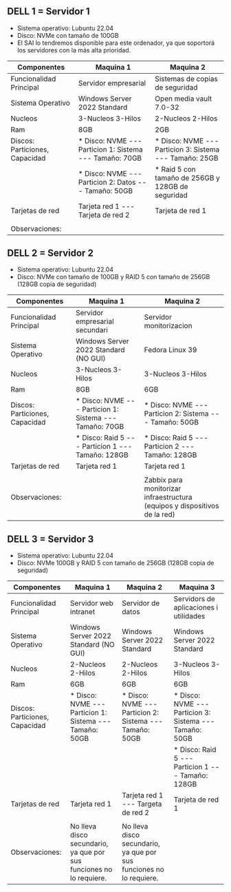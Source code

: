  # 

## DELL 1 = Servidor 1

   - Sistema operativo: Lubuntu 22.04
   - Disco: NVMe con tamaño de 100GB
   - El SAI lo tendremos disponible para este ordenador, ya que soportorá los servidores con la más alta prioridad.

| Componentes                    | Maquina 1                                                  | Maquina 2                                               |
|--------------------------------|------------------------------------------------------------|---------------------------------------------------------|
| Funcionalidad Principal        | Servidor empresarial                                       | Sistemas de copias de seguridad                         |
| Sistema Operativo              | Windows Server 2022 Standard                               | Open media vault 7.0-32                                 |
| Nucleos                        | 3-Nucleos 3-Hilos                                          | 2-Nucleos 2-Hilos                                       |
| Ram                            | 8GB                                                        | 2GB                                                     |
| Discos: Particiones, Capacidad | * Disco: NVME  --- Particion 1: Sistema  --- Tamaño: 70GB  | * Disco: NVME --- Particion 3: Sistema --- Tamaño: 25GB |
|                                | * Disco: NVME  --- Particion 2: Datos  --- Tamaño: 50GB    | * Raid 5 con tamaño de 256GB y 128GB de seguridad       |
| Tarjetas de red                | Tarjeta red 1 --- Tarjeta de red 2                         | Tarjeta de red 1                                        |
|                                |                                                            |                                                         |
| Observaciones:                 |                                                            |                                                         |



## DELL 2 = Servidor 2

   - Sistema operativo: Lubuntu 22.04
   - Disco: NVMe con tamaño de 100GB y RAID 5 con tamaño de 256GB (128GB copia de seguridad)

| Componentes                    | Maquina 1                                                  | Maquina 2                                                                  |
|--------------------------------|------------------------------------------------------------|----------------------------------------------------------------------------|
| Funcionalidad Principal        | Servidor empresarial secundari                             | Servidor monitorizacion                                                    |
| Sistema Operativo              | Windows Server 2022 Standard (NO GUI)                      | Fedora Linux 39                                                            |
| Nucleos                        | 3-Nucleos 3-Hilos                                          | 3-Nucleos 3-Hilos                                                          |
| Ram                            | 8GB                                                        | 6GB                                                                        |
| Discos: Particiones, Capacidad | * Disco: NVME --- Particion 1: Sistema --- Tamaño: 70GB    | * Disco: NVME --- Particion 2: Sistema --- Tamaño: 50GB                    |
|                                | * Disco: Raid 5 --- Particion 1 --- Tamaño: 128GB          | * Disco: Raid 5 --- Particion 2 --- Tamaño: 128GB                          |
| Tarjetas de red                | Tarjeta red 1                                              | Tarjeta red 1                                                              |
|                                |                                                            |                                                                            |
| Observaciones:                 |                                                            | Zabbix para monitorizar infraestructura (equipos y dispositivos de la red) |   


## DELL 3 = Servidor 3
  
   - Sistema operativo: Lubuntu 22.04
   - Disco: NVMe 100GB y RAID 5 con tamaño de 256GB (128GB copia de seguridad)
     
| Componentes                    | Maquina 1                                                           | Maquina 2                                                           | Maquina 3                                               |
|--------------------------------|---------------------------------------------------------------------|---------------------------------------------------------------------|---------------------------------------------------------|
| Funcionalidad Principal        | Servidor web intranet                                               | Servidor de datos                                                   | Servidors de aplicaciones i utilidades                  |
| Sistema Operativo              | Windows Server 2022 Standard (NO GUI)                               |  Windows Server 2022 Standard                                       | Windows Server 2022 Standard                            |
| Nucleos                        | 2-Nucleos 2-Hilos                                                   | 2-Nucleos 2-Hilos                                                   | 3-Nucleos 3-Hilos                                       |
| Ram                            | 6GB                                                                 | 6GB                                                                 | 6GB                                                     |
| Discos: Particiones, Capacidad | * Disco: NVME --- Particion 1: Sistema --- Tamaño: 50GB             | * Disco: NVME --- Particion 2: Sistema --- Tamaño: 50GB             | * Disco: NVME --- Particion 3: Sistema --- Tamaño: 50GB |
|                                |                                                                     |                                                                     | * Disco: Raid 5 --- Particion 1 --- Tamaño: 128GB       |
| Tarjetas de red                | Tarjeta red 1                                                       | Tarjeta red 1 --- Targeta de red 2                                  | Tarjeta de red 1                                        |
|                                |                                                                     |                                                                     |                                                         |
| Observaciones:                 | No lleva disco secundario, ya que por sus funciones no lo requiere. | No lleva disco secundario, ya que por sus funciones no lo requiere. |                                                         |                                                         |




